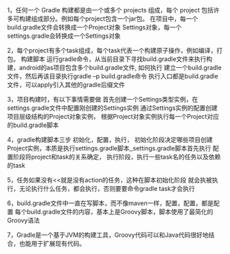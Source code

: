 1，任何一个 Gradle 构建都是由一个或多个 projects 组成，每个 project 包括许多可构建组成部分。例如每个project包含一个jar包。
在项目中，每一个build.gradle文件会转换成一个Project对象
Settings对象，每一个settings.gradle会转换成一个Settings对象

2，每个project有多个task组成，每个task代表一个构建原子操作，例如编译，打包。
构建脚本
运行gradle命令，从当前目录下寻找build.gradle文件来执行构建，android的as项目包含多个build.gradle文件,
如何执行
建立一个build.gradle文件，然后再该目录执行gradle –p build.gradle命令
执行入口都是build.gradle文件，可以apply引入其他的gradle后缀文件

3，项目构建时，有以下事情需要做
首先创建一个Settings类型实例，在settings.gradle文件中配置刚创建的Settings实例
通过Settings实例的配置创建项目层级结构的Project对象实例，
根据Project对象实例执行每一个Project对应的build.gradle脚本

4，gradle构建脚本三步
初始化，配置，执行，
初始化阶段决定哪些项目创建Project实例，本质是执行settings.gradle脚本,,settings.gradle脚本首先执行
配置阶段将project和task的关系确定，
执行阶段，执行一些task名的任务以及依赖的task

5，任务如果没有<<就是没有action的任务，这种在脚本初始化阶段
就会执被执行，无论执行什么任务，都会执行，否则要要命令gradle task才会执行

6，build.gradle文件中一直在写脚本，而不像maven一样，配置，配置，都是配置
每个build.gradle文件的内容，基本上是Groovy脚本，脚本使用了最简化的Groovy语法

7，Gradle是一个基于JVM的构建工具，Groovy代码可以和Java代码很好地结合，也能用于扩展现有代码。
